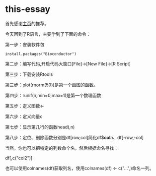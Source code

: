 # this-essay

首先感谢[主页](./br)的推荐。

今天回到了R语言，主要学到了下面的命令：

第一步：安装软件包

`install.packages("Bioconductor")`

第二步：编写代码,开启代码大窗口\[File\]→\[New File\]→\[R Script\]

第三步：下载安装Rtools

第三步：plot(rnorm(50))是第一个画图的函数。

第四步：runif(n,min=0,max=1)是第一个数理函数

第五步：定义函数<-

第六步：定义向量c

第七步：显示第几行的函数head(,n)

第八步：定位、删除函数分别是df\[row,col\]简化df$**col**_n_、df\[-row,-col\]

当然，你也可以把特定的列数命个名，然后根据命名寻找：

df\[,c("col2")\]

也可以使用colnames(df)获取列名，使用colnames(df) <- c("...",)命名一列。